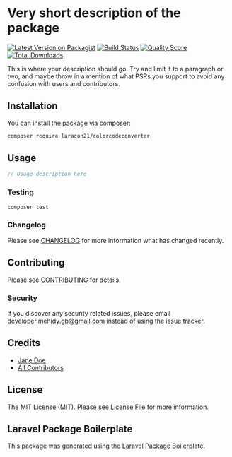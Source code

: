 # Very short description of the package

[![Latest Version on Packagist](https://img.shields.io/packagist/v/laracon21/colorcodeconverter.svg?style=flat-square)](https://packagist.org/packages/laracon21/colorcodeconverter)
[![Build Status](https://img.shields.io/travis/laracon21/colorcodeconverter/master.svg?style=flat-square)](https://travis-ci.org/laracon21/colorcodeconverter)
[![Quality Score](https://img.shields.io/scrutinizer/g/laracon21/colorcodeconverter.svg?style=flat-square)](https://scrutinizer-ci.com/g/laracon21/colorcodeconverter)
[![Total Downloads](https://img.shields.io/packagist/dt/laracon21/colorcodeconverter.svg?style=flat-square)](https://packagist.org/packages/laracon21/colorcodeconverter)

This is where your description should go. Try and limit it to a paragraph or two, and maybe throw in a mention of what PSRs you support to avoid any confusion with users and contributors.

## Installation

You can install the package via composer:

```bash
composer require laracon21/colorcodeconverter
```

## Usage

``` php
// Usage description here
```

### Testing

``` bash
composer test
```

### Changelog

Please see [CHANGELOG](CHANGELOG.md) for more information what has changed recently.

## Contributing

Please see [CONTRIBUTING](CONTRIBUTING.md) for details.

### Security

If you discover any security related issues, please email developer.mehidy.gb@gmail.com instead of using the issue tracker.

## Credits

- [Jane Doe](https://github.com/laracon21)
- [All Contributors](../../contributors)

## License

The MIT License (MIT). Please see [License File](LICENSE.md) for more information.

## Laravel Package Boilerplate

This package was generated using the [Laravel Package Boilerplate](https://laravelpackageboilerplate.com).
